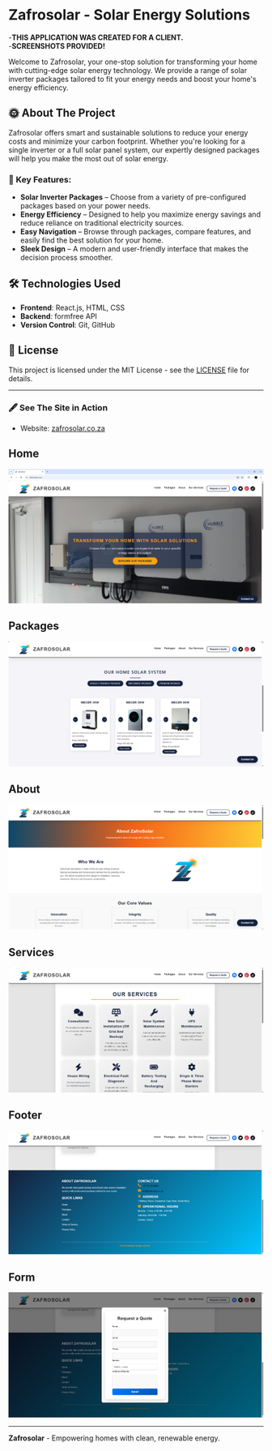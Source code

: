 # Zafrosolar - Solar Energy Solutions

-**THIS APPLICATION WAS CREATED FOR A CLIENT.**  
-**SCREENSHOTS PROVIDED!**

Welcome to Zafrosolar, your one-stop solution for transforming your home with cutting-edge solar energy technology. We provide a range of solar inverter packages tailored to fit your energy needs and boost your home's energy efficiency.

## 🌞 About The Project

Zafrosolar offers smart and sustainable solutions to reduce your energy costs and minimize your carbon footprint. Whether you're looking for a single inverter or a full solar panel system, our expertly designed packages will help you make the most out of solar energy.

### 🚀 Key Features:

- **Solar Inverter Packages** – Choose from a variety of pre-configured packages based on your power needs.
- **Energy Efficiency** – Designed to help you maximize energy savings and reduce reliance on traditional electricity sources.
- **Easy Navigation** – Browse through packages, compare features, and easily find the best solution for your home.
- **Sleek Design** – A modern and user-friendly interface that makes the decision process smoother.

## 🛠️ Technologies Used

- **Frontend**: React.js, HTML, CSS
- **Backend**: formfree API
- **Version Control**: Git, GitHub

## 📄 License

This project is licensed under the MIT License - see the [LICENSE](LICENSE) file for details.

---

### 🖋️ See The Site in Action
- Website: [zafrosolar.co.za](https://www.zafrosolar.co.za)

## Home
![Home page](public/assets/screenshots/home.png)

## Packages
![Packages](public/assets/screenshots/packages.png)

## About
![About](./public/assets/screenshots/about.png)

## Services
![Services](public/assets/screenshots/services.png)

## Footer
![Footer](public/assets/screenshots/footer.png)

## Form
![Form](public/assets/screenshots/form.png)


---

**Zafrosolar** - Empowering homes with clean, renewable energy.
